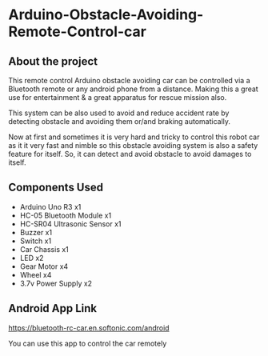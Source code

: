 # Arduino-Obstacle-Avoiding-Remote-Control-car

## About the project
This remote control Arduino obstacle avoiding car can be controlled via a Bluetooth remote or any android phone from a distance. Making this a great use for entertainment & a great apparatus for rescue mission also.

This system can be also used to avoid and reduce accident rate by detecting obstacle and avoiding them or/and braking automatically.

Now at first and sometimes it is very hard and tricky to control this robot car as it it very fast and nimble so this obstacle avoiding system is also a safety feature for itself. So, it can detect and avoid obstacle to avoid damages to itself.

## Components Used
* Arduino Uno R3 x1
* HC-05 Bluetooth Module x1
* HC-SR04 Ultrasonic Sensor x1
* Buzzer x1
* Switch x1
* Car Chassis x1
* LED x2
* Gear Motor x4
* Wheel x4
* 3.7v Power Supply x2

## Android App Link
https://bluetooth-rc-car.en.softonic.com/android

You can use this app to control the car remotely
